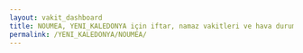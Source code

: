 ```yaml
---
layout: vakit_dashboard
title: NOUMEA, YENI_KALEDONYA için iftar, namaz vakitleri ve hava durumu - ilçe/eyalet seç
permalink: /YENI_KALEDONYA/NOUMEA/
---
```


<script type="text/javascript">
  var GLOBAL_COUNTRY = 'YENI_KALEDONYA';
  var GLOBAL_CITY = 'NOUMEA';
  var GLOBAL_STATE = '';
  var lat = 72;
  var lon = 21;
</script>
